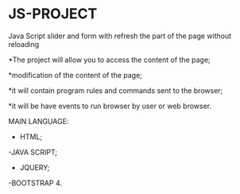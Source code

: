 # JS-PROJECT
Java Script slider and form with refresh the part of the page without reloading

*The project will allow you to access the content of the page;

*modification of the content of the page;

*it will contain program rules and commands sent to the browser;

*it will be have events to run browser by user or web browser.

MAIN LANGUAGE:

- HTML;

-JAVA SCRIPT;

- JQUERY;

-BOOTSTRAP 4.
